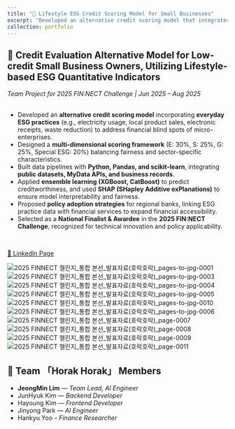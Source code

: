 ```yaml
---
title: "🌱 Lifestyle ESG Credit Scoring Model for Small Businesses"
excerpt: "Developed an alternative credit scoring model that integrates everyday ESG practices of small businesses, addressing the financial blind spots of micro-enterprises. Selected as a National Finalist & Awardee at the 2025 FIN:NECT Challenge.<br/><img src='/images/portfolio/esg_credit_model.png'>"
collection: portfolio
---
```


## 🌱 Credit Evaluation Alternative Model for Low-credit Small Business Owners, Utilizing Lifestyle-based ESG Quantitative Indicators
*Team Project for 2025 FIN:NECT Challenge | Jun 2025 – Aug 2025*  
<br/>

- Developed an **alternative credit scoring model** incorporating **everyday ESG practices** (e.g., electricity usage, local product sales, electronic receipts, waste reduction) to address financial blind spots of micro-enterprises.  
- Designed a **multi-dimensional scoring framework** (E: 30%, S: 25%, G: 25%, Special ESG: 20%) balancing fairness and sector-specific characteristics.  
- Built data pipelines with **Python, Pandas, and scikit-learn**, integrating **public datasets, MyData APIs, and business records**.  
- Applied **ensemble learning (XGBoost, CatBoost)** to predict creditworthiness, and used **SHAP (SHapley Additive exPlanations)** to ensure model interpretability and fairness.  
- Proposed **policy adoption strategies** for regional banks, linking ESG practice data with financial services to expand financial accessibility.  
- Selected as a **National Finalist & Awardee** in the **2025 FIN:NECT Challenge**, recognized for technical innovation and policy applicability.  
<br/>

[🔗 LinkedIn Page](https://www.linkedin.com/posts/ljm1614_fintech-esg-ai-activity-7368604206519242754-cMKe?utm_source=share&utm_medium=member_desktop&rcm=ACoAAEpH2tkBEMS6pS_OPixyLEWy_j3teHbe9ww)
<br/>

![2025 FINNECT 챌린지_통합 본선_발표자료(호락호락)_pages-to-jpg-0001](https://github.com/user-attachments/assets/d0aff64c-d7e6-464f-b1af-8c049f3944ca)
![2025 FINNECT 챌린지_통합 본선_발표자료(호락호락)_pages-to-jpg-0003](https://github.com/user-attachments/assets/54b38319-2e04-4f47-a7b5-fcdb378c305d)
![2025 FINNECT 챌린지_통합 본선_발표자료(호락호락)_pages-to-jpg-0004](https://github.com/user-attachments/assets/49efa55c-c3be-4fc1-a40c-0e75c862e952)
![2025 FINNECT 챌린지_통합 본선_발표자료(호락호락)_pages-to-jpg-0005](https://github.com/user-attachments/assets/06f9e60d-d734-445d-884c-08d9a6badf43)
![2025 FINNECT 챌린지_통합 본선_발표자료(호락호락)_pages-to-jpg-0010](https://github.com/user-attachments/assets/07ae9c35-95d3-461f-891c-f4bee853e0f1)
![2025 FINNECT 챌린지_통합 본선_발표자료(호락호락)_pages-to-jpg-0006](https://github.com/user-attachments/assets/591279c7-46d3-4117-8941-878c43800f51)
![2025 FINNECT 챌린지_통합 본선_발표자료(호락호락)_page-0007](https://github.com/user-attachments/assets/81bdbe2d-bff3-4800-99dd-b18234499b9b)
![2025 FINNECT 챌린지_통합 본선_발표자료(호락호락)_page-0008](https://github.com/user-attachments/assets/d87c7a74-3246-4de5-81ae-7c3a7abc278c)
![2025 FINNECT 챌린지_통합 본선_발표자료(호락호락)_page-0009](https://github.com/user-attachments/assets/5fa2f626-cae4-4fe1-9191-d9ba47d92a82)
![2025 FINNECT 챌린지_통합 본선_발표자료(호락호락)_page-0011](https://github.com/user-attachments/assets/1a6cb710-4403-43ca-9347-edc06f3ed3ae)
<br/>

## 👥 Team 「Horak Horak」 Members  
- **JeongMin Lim** — *Team Lead, AI Engineer*  
- JunHyuk Kim — *Backend Developer* 
- Hayoung Kim — *Frontend Developer*  
- Jinyong Park — *AI Engineer*
- Hankyu Yoo – *Finance Researcher*
<br/>
